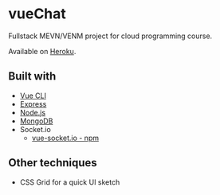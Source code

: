 # vueChat

Fullstack MEVN/VENM project for cloud programming course. 

Available on [Heroku](https://mighty-lowlands-50090.herokuapp.com/).

## Built with
- [Vue CLI](https://cli.vuejs.org/)
- [Express](https://expressjs.com/)
- [Node.js](https://nodejs.org/en/)
- [MongoDB](https://www.mongodb.com/)
- Socket.io
  - [vue-socket.io - npm](https://www.npmjs.com/package/vue-socket.io)

## Other techniques
- CSS Grid for a quick UI sketch
